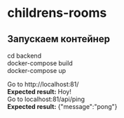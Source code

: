 # childrens-rooms

## Запускаем контейнер

cd backend  
docker-compose build  
docker-compose up  
  
  
Go to http://localhost:81/   
**Expected result:** Hoy!  
Go to localhost:81/api/ping   
**Expected result:** {"message":"pong"}  

 
